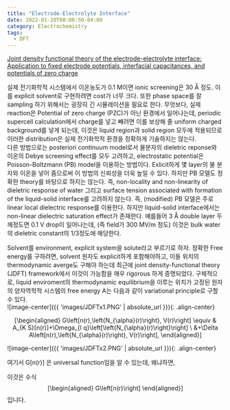 ```yaml
---
title: "Electrode-Electrolyte Interface"
date: 2022-01-20T08:08:50-04:00
category: Electrochemistry
tags:
  - DFT
---
```


[Joint density functional theory of the electrode-electrolyte interface: Application to fixed electrode
potentials, interfacial capacitances, and potentials of zero charge](https://journals.aps.org/prb/abstract/10.1103/PhysRevB.86.075140)  

실제 전기화학적 시스템에서 이온농도가 0.1 M이면 ionic screening은 30 Å 정도. 이를 explicit solvent로 구현하려면 cost가 너무 크다. 또한 phase space를 잘 sampling 하기 위해서는 굉장히 긴 시뮬레이션을 필요로 한다. 무엇보다, 실제 reaction은 Potential of zero charge (PZC)가 아닌 환경에서 일어나는데, periodic supercell calculation에서 charge를 넣고 빼려면 이를 보상해 줄 uniform charged background를 넣게 되는데, 이것은 liquid region과 solid region 모두에 적용되므로 이러한 distribution은 실제 전기화학적 환경을 정확하게 기술하지는 않는다.  
다른 방법으로는 posteriori continuum model로서 물분자의 dieletric reponse와 이온의 Debye screening effect를 모두 고려하고, electrostatic potential은 Poisson-Boltzmann (PB) model을 이용하는 방법이다. Exlicit하게 몇 layer의 물 분자와 이온을 넣어 줌으로써 이 방법의 신뢰성을 더욱 높일 수 있다. 하지만 PB 모델도 정확한 theory를 바탕으로 하지는 않는다. 즉, non-locality and non-linearity of dieletric response of water 그리고 surface tension associated with formation of the liquid-solid interface를 고려하지 않는다. 즉, (modified) PB 모델은 주로 linear local dielectric response를 이용한다. 하지만 liquid-solid interface에서는 non-linear dielectric saturation effect가 존재한다. 예를들어 3 Å double layer 두께정도면 0.1 V drop이 일어나는데, (즉 field가 300 MV/m 정도) 이것은 bulk water의 dieletric constant의 1/3정도에 해당한다.  

Solvent를 environment, explicit system을 solute라고 부르기로 하자.
정확한 Free energy를 구하려면, solvent 원자도 explicit하게 포함해야하고, 이들 위치의 thermodynamic averge도 구해야 하는데 최근에 joint density-functional theory (JDFT) framework에서 이것이 가능함을 매우 rigorous 하게 증명되었다. 구체적으로, liquid enviroment의 thermodynamic equilibrium을 이루는 위치가 고정된 원자의 양자역학적 시스템의 free energy A는 다음과 같이 variational principle로 구할 수 있다.  
![image-center]({{ 'images/JDFTx1.PNG' | absolute_url }}){: .align-center}  


<span class="math display">\[\begin{aligned}
G\left[n(r),\left\{N_{\alpha}(r)\right\}, V(r)\right] \equiv &amp; A_{K
S}[n(r)]+\Omega_{l q}\left[\left\{N_{\alpha}(r)\right\}\right] \\
&amp;+\Delta A\left[n(r),\left\{N_{\alpha}(r)\right\}, V(r)\right],
\end{aligned}\]</span>

![image-center]({{ 'images/JDFTx2.PNG' | absolute_url }}){: .align-center}  



여기서 G[n(r)] 은 universal function임을 알 수 있는데, 왜냐하면,  

이것은 수식 <span class="math display">\[\begin{aligned} G\left[n(r)\right] \end{aligned}\]</span> 입니다.  
